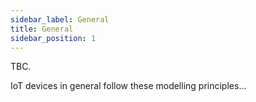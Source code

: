```yaml
---
sidebar_label: General
title: General
sidebar_position: 1
---
```


TBC.

IoT devices in general follow these modelling principles...